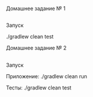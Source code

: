 Домашнее задание № 1
##
Запуск 

./gradlew clean test

Домашнее задание № 2
##
Запуск 

Приложение:
./gradlew clean run

Тесты:
./gradlew clean test